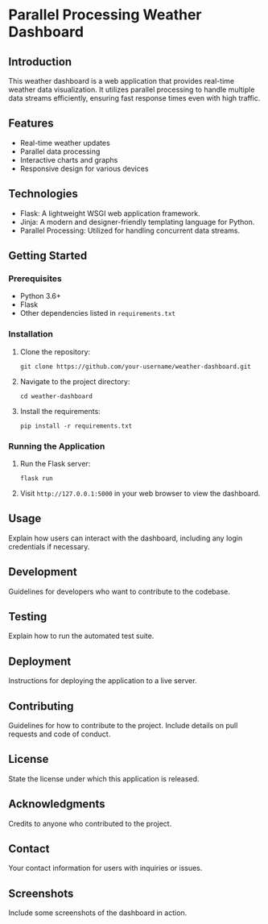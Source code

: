 # Parallel Processing Weather Dashboard

## Introduction
This weather dashboard is a web application that provides real-time weather data visualization. It utilizes parallel processing to handle multiple data streams efficiently, ensuring fast response times even with high traffic.

## Features
- Real-time weather updates
- Parallel data processing
- Interactive charts and graphs
- Responsive design for various devices

## Technologies
- Flask: A lightweight WSGI web application framework.
- Jinja: A modern and designer-friendly templating language for Python.
- Parallel Processing: Utilized for handling concurrent data streams.

## Getting Started

### Prerequisites
- Python 3.6+
- Flask
- Other dependencies listed in `requirements.txt`

### Installation
1. Clone the repository:
   ```
   git clone https://github.com/your-username/weather-dashboard.git
   ```
2. Navigate to the project directory:
   ```
   cd weather-dashboard
   ```
3. Install the requirements:
   ```
   pip install -r requirements.txt
   ```

### Running the Application
1. Run the Flask server:
   ```
   flask run
   ```
2. Visit `http://127.0.0.1:5000` in your web browser to view the dashboard.

## Usage
Explain how users can interact with the dashboard, including any login credentials if necessary.

## Development
Guidelines for developers who want to contribute to the codebase.

## Testing
Explain how to run the automated test suite.

## Deployment
Instructions for deploying the application to a live server.

## Contributing
Guidelines for how to contribute to the project. Include details on pull requests and code of conduct.

## License
State the license under which this application is released.

## Acknowledgments
Credits to anyone who contributed to the project.

## Contact
Your contact information for users with inquiries or issues.

## Screenshots
Include some screenshots of the dashboard in action.
